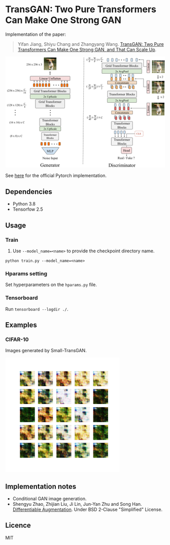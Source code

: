 # TransGAN: Two Pure Transformers Can Make One Strong GAN
Implementation of the paper:

> Yifan Jiang, Shiyu Chang and Zhangyang Wang. [TransGAN: Two Pure Transformers Can Make One
Strong GAN, and That Can Scale Up](https://arxiv.org/abs/2102.07074). 

![Architecture](./images/architecture.png)

See [here](https://github.com/VITA-Group/TransGAN) for the official Pytorch implementation.


## Dependencies
- Python 3.8
- Tensorfow 2.5


## Usage
### Train
1. Use `--model_name=<name>` to provide the checkpoint directory name. 
```
python train.py --model_name=<name> 
```

### Hparams setting
Set hyperparameters on the `hparams.py` file.

### Tensorboard
Run `tensorboard --logdir ./`.


## Examples
### CIFAR-10
Images generated by Small-TransGAN.

![](images/small_transgan.gif "LiteTransGAN ON CIFAR-10")


## Implementation notes
- Conditional GAN image generation.
- Shengyu Zhao, Zhijian Liu, Ji Lin, Jun-Yan Zhu and Song Han. [Differentiable Augmentation](https://arxiv.org/abs/2006.10738). Under BSD 2-Clause "Simplified" License.


## Licence
MIT